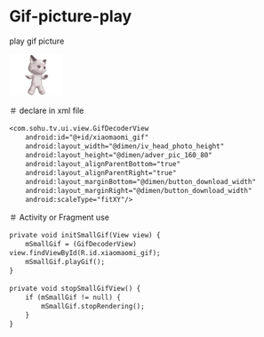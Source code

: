 # Gif-picture-play
play gif picture

![](xiaomaomi.gif)

＃ declare in xml file

<!-- GIF 图片-->
    <com.sohu.tv.ui.view.GifDecoderView
        android:id="@+id/xiaomaomi_gif"
        android:layout_width="@dimen/iv_head_photo_height"
        android:layout_height="@dimen/adver_pic_160_80"
        android:layout_alignParentBottom="true"
        android:layout_alignParentRight="true"
        android:layout_marginBottom="@dimen/button_download_width"
        android:layout_marginRight="@dimen/button_download_width"
        android:scaleType="fitXY"/>
  
  ＃ Activity or Fragment  use
  
    private void initSmallGif(View view) {
        mSmallGif = (GifDecoderView) view.findViewById(R.id.xiaomaomi_gif);
        mSmallGif.playGif();
    }

    private void stopSmallGifView() {
        if (mSmallGif != null) {
            mSmallGif.stopRendering();
        }
    }
